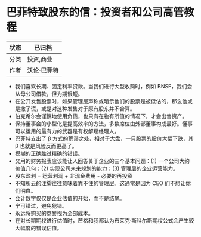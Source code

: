 # 巴菲特致股东的信：投资者和公司高管教程

| 状态 | 已归档    |
| -- | ------ |
| 分类 | 投资,商业  |
| 作者 | 沃伦·巴菲特 |

- 我们喜欢长期、固定利率贷款。当我们进行大型收购时，例如 BNSF，我们会从母公司借款，但为期很短。
- 在公开发售股票时，如果管理层声称或暗示他们的股票是被低估的，那么他或是撒了谎，或是对这种发售对于原有股东并不合算。
- 伯克希尔会谨慎地使用负债，也只有在物有所值的情况下，才会出售资产。
- 保持董事会的小型化是提高效率的方法，多数席位由外部董事构成最好。懂事可以运用的最有力的武器是有权解雇经理人。
- 巴菲特支出了 β 方式的荒谬之处，相对于大盘，一只股票的股价大幅下跌，其 β 也就是风险反而更高了。
- 模糊的正确胜过精确的错误。
- 又用的财务报表应该能让人回答关于企业的三个基本问题：(1) 一个公司大约价值几何；(2) 实现公司未来规划的能力；(3) 管理层的企业运营能力。
- 股东盈利 = 运营利润 + 非现金费用 - 必要的再投资
- 不知所云的注脚往往意味着靠不住的管理层。这通常是因为 CEO 们不想让你们明白。
- 会计数字仅仅是企业估值的开始，而不是结尾。
- 宁可错过，避免犯错。
- 永远将购买的商誉视为全部成本。
- 在对长期期权进行估值时，芒格和我都认为布莱克·斯科尔斯期权公式会产生较大幅度的错误估值。
